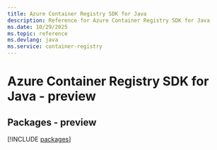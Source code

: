 ```yaml
---
title: Azure Container Registry SDK for Java
description: Reference for Azure Container Registry SDK for Java
ms.date: 10/29/2025
ms.topic: reference
ms.devlang: java
ms.service: container-registry
---
```

# Azure Container Registry SDK for Java - preview
## Packages - preview
[!INCLUDE [packages](container-registry-index.md)]